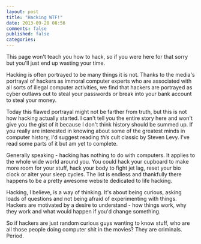 ```yaml
---
layout: post
title: "Hacking WTF!"
date: 2013-09-28 08:56
comments: false
published: false
categories:
---
```


This page won't teach you how to hack, so if you were here for that sorry but you'll just end up wasting your time.

Hacking is often portrayed to be many things it is not. Thanks to the media's portrayal of hackers as immoral computer experts who are associated with all sorts of illegal computer activities, we find that hackers are portrayed as cyber outlaws out to steal your passwords or break into your bank account to steal your money.

<!-- more -->

Today this flawed portrayal might not be farther from truth, but this is not how hacking actually started. I can't tell you the entire story here and won't give you the gist of it because I don't think history should be summed up. If you really are interested in knowing about some of the greatest minds in computer history, I'd suggest reading *this* cult classic by Steven Levy. I've read some parts of it but am yet to complete.

Generally speaking - hacking has nothing to do with computers. It applies to the whole wide world around you. You could hack your cupboard to make more room for your stuff, hack your body to fight jet lag, reset your bio clock or alter your sleep cycles. The list is endless and thankfully there happens to be a pretty awesome website dedicated to life hacking.

Hacking, I believe, is a way of thinking. It's about being curious, asking loads of questions and not being afraid of experimenting with things. Hackers are motivated by a desire to understand - how things work, why they work and what would happen if you'd change something.

So if hackers are just random curious guys wanting to know stuff, who are all those people doing computer shit in the movies? They are criminals. Period.
